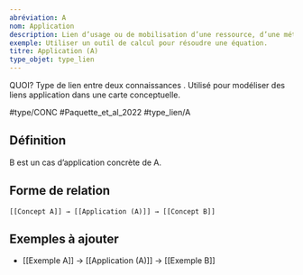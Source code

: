 ```yaml
---
abréviation: A
nom: Application
description: Lien d’usage ou de mobilisation d’une ressource, d’une méthode ou d’un outil pour une action ou un raisonnement.
exemple: Utiliser un outil de calcul pour résoudre une équation.
titre: Application (A)
type_objet: type_lien
---
```


QUOI?
Type de lien entre deux connaissances
.
Utilisé pour modéliser des liens application dans une carte conceptuelle.

#type/CONC 
#Paquette_et_al_2022 
#type_lien/A

## Définition

B est un cas d’application concrète de A.

## Forme de relation

`[[Concept A]] → [[Application (A)]] → [[Concept B]]`

## Exemples à ajouter

- [[Exemple A]] → [[Application (A)]] → [[Exemple B]]
